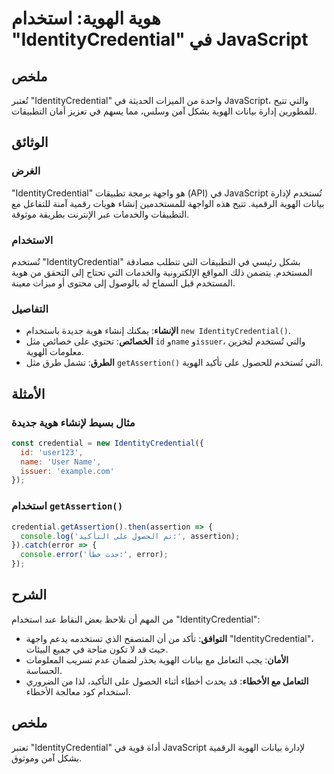 <!--
Meta Description: # هوية الهوية: استخدام "IdentityCredential" في JavaScript ## ملخص تُعتبر "IdentityCredential" واحدة من الميزات الحديثة في JavaScript، والتي تتيح للمطو...
Meta Keywords: identitycredential, الهوية, javascript, هوية, استخدام
-->

# هوية الهوية: استخدام "IdentityCredential" في JavaScript

## ملخص
تُعتبر "IdentityCredential" واحدة من الميزات الحديثة في JavaScript، والتي تتيح للمطورين إدارة بيانات الهوية بشكل آمن وسلس، مما يسهم في تعزيز أمان التطبيقات.

## الوثائق
### الغرض
"IdentityCredential" هو واجهة برمجة تطبيقات (API) في JavaScript تُستخدم لإدارة بيانات الهوية الرقمية. تتيح هذه الواجهة للمستخدمين إنشاء هويات رقمية آمنة للتفاعل مع التطبيقات والخدمات عبر الإنترنت بطريقة موثوقة.

### الاستخدام
تُستخدم "IdentityCredential" بشكل رئيسي في التطبيقات التي تتطلب مصادقة المستخدم. يتضمن ذلك المواقع الإلكترونية والخدمات التي تحتاج إلى التحقق من هوية المستخدم قبل السماح له بالوصول إلى محتوى أو ميزات معينة.

### التفاصيل
- **الإنشاء**: يمكنك إنشاء هوية جديدة باستخدام `new IdentityCredential()`.
- **الخصائص**: تحتوي على خصائص مثل `id` و`name` و`issuer`، والتي تُستخدم لتخزين معلومات الهوية.
- **الطرق**: تشمل طرق مثل `getAssertion()` التي تُستخدم للحصول على تأكيد الهوية.

## الأمثلة
### مثال بسيط لإنشاء هوية جديدة
```javascript
const credential = new IdentityCredential({
  id: 'user123',
  name: 'User Name',
  issuer: 'example.com'
});
```

### استخدام `getAssertion()`
```javascript
credential.getAssertion().then(assertion => {
  console.log('تم الحصول على التأكيد:', assertion);
}).catch(error => {
  console.error('حدث خطأ:', error);
});
```

## الشرح
من المهم أن نلاحظ بعض النقاط عند استخدام "IdentityCredential":
- **التوافق**: تأكد من أن المتصفح الذي تستخدمه يدعم واجهة "IdentityCredential"، حيث قد لا تكون متاحة في جميع البيئات.
- **الأمان**: يجب التعامل مع بيانات الهوية بحذر لضمان عدم تسريب المعلومات الحساسة.
- **التعامل مع الأخطاء**: قد يحدث أخطاء أثناء الحصول على التأكيد، لذا من الضروري استخدام كود معالجة الأخطاء.

## ملخص
تعتبر "IdentityCredential" أداة قوية في JavaScript لإدارة بيانات الهوية الرقمية بشكل آمن وموثوق.
